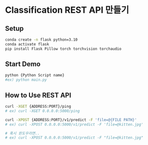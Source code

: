 # Classification REST API 만들기

## Setup
``` bash
conda create -n flask python=3.10
conda activate flask
pip install Flask Pillow torch torchvision torchaudio
```

## Start Demo
```bash
python {Python Script name}
#ex) python main.py
```

## How to Use REST API
```bash
curl -XGET {ADDRESS:PORT}/ping
# ex) curl -XGET 0.0.0.0:5000/ping

curl -XPOST {ADDRESS:PORT}/v1/predict -F 'file=@{FILE PATH}'
# ex) curl -XPOST 0.0.0.0:5000/v1/predict -F 'file=@kitten.jpg'

# 혹시 윈도우라면..
# ex) curl -XPOST 0.0.0.0:5000/v1/predict -F "file=@kitten.jpg"
```